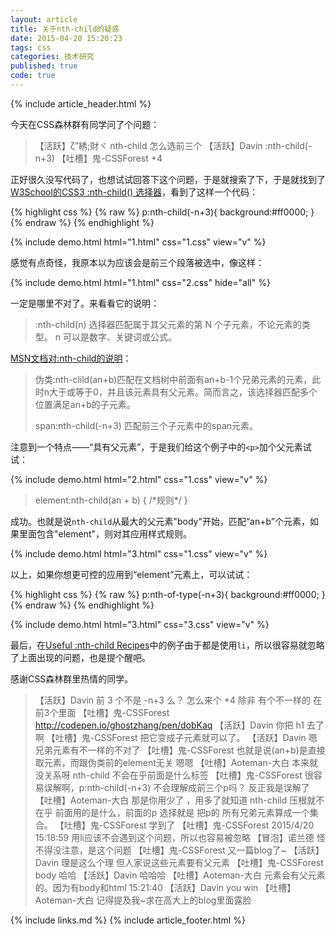 ```yaml
---
layout: article
title: 关于nth-child的疑惑
date: 2015-04-20 15:20:23
tags: css
categories: 技术研究
published: true
code: true
---
```


{% include  article_header.html %}

今天在CSS森林群有同学问了个问题：

>  【活跃】ζ”綉;財ヾ
> nth-child 怎么选前三个
>  【活跃】Davin
> :nth-child(-n+3)
> 【吐槽】鬼-CSSForest
> +4

正好很久没写代码了，也想试试回答下这个问题，于是就搜索了下，于是就找到了 [W3School的CSS3 :nth-child() 选择器](http://www.w3school.com.cn/cssref/selector_nth-child.asp)，看到了这样一个代码：

{% highlight css %}
{% raw %}
p:nth-child(-n+3){
	background:#ff0000;
}
{% endraw %}
{% endhighlight %}

{% include demo.html html="1.html" css="1.css" view="v" %}

感觉有点奇怪，我原本以为应该会是前三个段落被选中，像这样：

{% include demo.html html="1.html" css="2.css" hide="all" %}

一定是哪里不对了。来看看它的说明：

> :nth-child(n) 选择器匹配属于其父元素的第 N 个子元素，不论元素的类型。
n 可以是数字、关键词或公式。

[MSN文档对:nth-child的说明](https://developer.mozilla.org/zh-CN/docs/Web/CSS/:nth-child)：

> 伪类:nth-clild(an+b)匹配在文档树中前面有an+b-1个兄弟元素的元素，此时n大于或等于0，并且该元素具有父元素。简而言之，该选择器匹配多个位置满足an+b的子元素。
> 
> span:nth-child(-n+3)
匹配前三个子元素中的span元素。

注意到一个特点——“具有父元素”，于是我们给这个例子中的`<p>`加个父元素试试：

{% include demo.html html="2.html" css="1.css" view="v" %}

>element:nth-child(an + b) { 
  /\*规则\*/
}

成功。也就是说`nth-child`从最大的父元素"body"开始，匹配“an+b”个元素，如果里面包含"element"，则对其应用样式规则。

{% include demo.html html="3.html" css="1.css" view="v" %}

以上，如果你想更可控的应用到“element”元素上，可以试试：

{% highlight css %}
{% raw %}
p:nth-of-type(-n+3){
	background:#ff0000;
}
{% endraw %}
{% endhighlight %}

{% include demo.html html="3.html" css="3.css" view="v" %}

最后，在[Useful :nth-child Recipes](https://css-tricks.com/useful-nth-child-recipies/)中的例子由于都是使用`li`，所以很容易就忽略了上面出现的问题，也是提个醒吧。

感谢CSS森林群里热情的同学。

>【活跃】Davin
> 前 3 个不是 -n+3 么？
> 怎么来个 +4
> 除非
> 有个不一样的
> 在前3个里面
> 【吐槽】鬼-CSSForest
> http://codepen.io/ghostzhang/pen/dobKaq
> 【活跃】Davin
> 你把 h1 去了啊
> 【吐槽】鬼-CSSForest
> 把它变成子元素就可以了。
> 【活跃】Davin
> 嗯
> 兄弟元素有不一样的不对了
> 【吐槽】鬼-CSSForest
> 也就是说(an+b)是直接取元素，而跟伪类前的element无关
> 嗯嗯
> 【吐槽】Aoteman-大白
> 本来就没关系呀
> nth-child 不会在乎前面是什么标签
> 【吐槽】鬼-CSSForest
> 很容易误解啊，p:nth-child(-n+3) 不会理解成前三个p吗？
> 反正我是误解了
> 【吐槽】Aoteman-大白
> 那是你用少了   ，用多了就知道 nth-child 压根就不在乎 前面用的是什么，前面的p 选择就是 把p的 所有兄弟元素算成一个集合。
> 【吐槽】鬼-CSSForest
> 学到了
> 【吐槽】鬼-CSSForest 2015/4/20 15:18:59
> 用li应该不会遇到这个问题，所以也容易被忽略
> 【冒泡】诺兰德
> 怪不得没注意，是这个问题
> 【吐槽】鬼-CSSForest
> 又一篇blog了~
> 【活跃】Davin
> 理是这么个理
> 但人家说这些元素要有父元素
> 【吐槽】鬼-CSSForest
> body
> 哈哈
> 【活跃】Davin
> 哈哈哈
> 【吐槽】Aoteman-大白
> 元素会有父元素的。因为有body和html
> 15:21:40
> 【活跃】Davin
> you win
> 【吐槽】Aoteman-大白
> 记得提及我~求在高大上的blog里面露脸


{% include links.md %}
{% include article_footer.html %}
